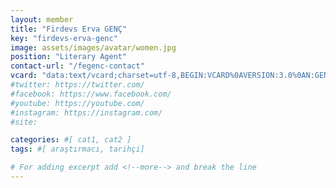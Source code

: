 ```yaml
---
layout: member
title: "Firdevs Erva GENÇ"
key: "firdevs-erva-genc"
image: assets/images/avatar/women.jpg
position: "Literary Agent"
contact-url: "/fegenc-contact"
vcard: "data:text/vcard;charset=utf-8,BEGIN:VCARD%0AVERSION:3.0%0AN:GENÇ;Firdevs Erva;;;%0AFN:Firdevs Erva GENÇ%0AORG:Mediterranean Agency%0ATITLE:Literary Agent%0ATEL;type=CELL:+905396696171%0AEMAIL:rights@mediterraneanagency.com%0AURL:https://mediterranean.agency/%0AEND:VCARD"
#twitter: https://twitter.com/
#facebook: https://www.facebook.com/
#youtube: https://youtube.com/
#instagram: https://instagram.com/
#site: 

categories: #[ cat1, cat2 ]
tags: #[ araştırmacı, tarihçi]

# For adding excerpt add <!--more--> and break the line
---
```


 
<!--more-->


